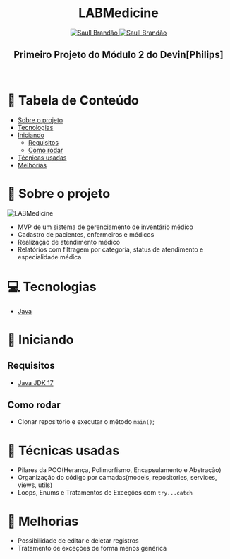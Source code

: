 <h1 align="center">
  LABMedicine 
</h1>

<div align="center">
  <a href="https://www.twitter.com/saullbrandao/">
    <img alt="Saull Brandão" src="https://img.shields.io/badge/-saullbrandao-1DA1F2?style=flat&logo=Twitter&logoColor=white" />
  </a>
  <a href="https://www.linkedin.com/in/saullbrandao/">
    <img alt="Saull Brandão" src="https://img.shields.io/badge/-saullbrandao-0A66C2?style=flat&logo=Linkedin&logoColor=white" />
  </a>
</div>

<h2 align="center">
  Primeiro Projeto do Módulo 2 do Devin[Philips]
</h2>
<br />

# 📑 Tabela de Conteúdo

- [Sobre o projeto](#-sobre-o-projeto)
- [Tecnologias](#-tecnologias)
- [Iniciando](#-iniciando)
    - [Requisitos](#requisitos)
    - [Como rodar](#como-rodar)
- [Técnicas usadas](#-técnicas-usadas)
- [Melhorias](#-melhorias)

# 📃 Sobre o projeto

![LABMedicine](https://i.imgur.com/8jU5lZC.png)

- MVP de um sistema de gerenciamento de inventário médico
- Cadastro de pacientes, enfermeiros e médicos
- Realização de atendimento médico
- Relatórios com filtragem por categoria, status de atendimento e especialidade médica

# 💻 Tecnologias

- [Java](https://www.oracle.com/br/java/technologies/downloads/)

# 🚀 Iniciando

## Requisitos

- [Java JDK 17](https://www.oracle.com/br/java/technologies/downloads/)

## Como rodar

- Clonar repositório e executar o método `main()`;

# 🧰 Técnicas usadas

- Pilares da POO(Herança, Polimorfismo, Encapsulamento e Abstração)
- Organização do código por camadas(models, repositories, services, views, utils)
- Loops, Enums e Tratamentos de Exceções com `try...catch`

# 📝 Melhorias

- Possibilidade de editar e deletar registros
- Tratamento de exceções de forma menos genérica
